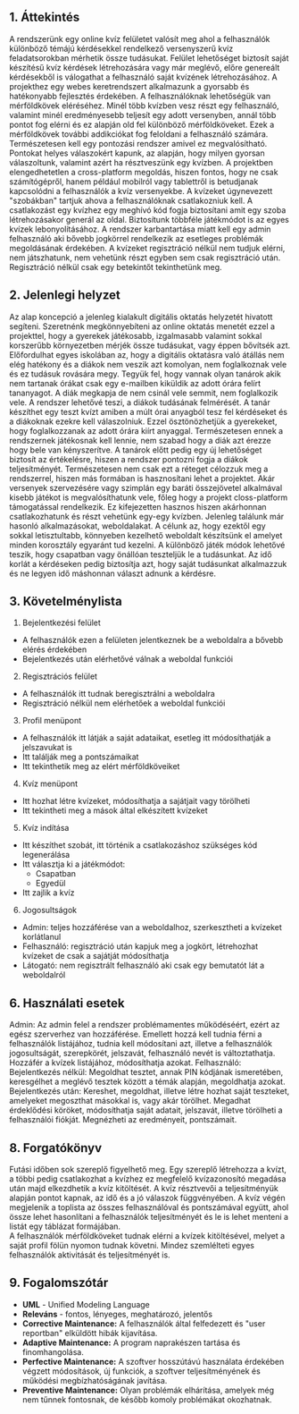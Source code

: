 ## 1. Áttekintés

A rendszerünk egy online kvíz felületet valósít meg ahol a felhasználók különböző témájú kérdésekkel rendelkező versenyszerű kvíz feladatsorokban mérhetik össze tudásukat. Felület lehetőséget biztosít saját készítésű kvíz kérdések létrehozására vagy már meglévő, előre genereált kérdésekből is válogathat a felhasználó saját kvízének létrehozásához. A projekthez egy webes keretrendszert alkalmazunk a gyorsabb és hatékonyabb fejlesztés érdekében. A felhasználóknak lehetőségük van mérföldkövek eléréséhez. Minél több kvízben vesz részt egy felhasználó, valamint minél eredményesebb teljesít egy adott versenyben, annál több pontot fog elérni és ez alapján old fel különböző mérföldköveket. Ezek a mérföldkövek további addikciókat fog feloldani a felhasználó számára. Természetesen kell egy pontozási rendszer amivel ez megvalósítható. Pontokat helyes válaszokért kapunk, az alapján, hogy milyen gyorsan válaszoltunk, valamint azért ha résztveszünk egy kvízben. A projektben elengedhetetlen a cross-platform megoldás, hiszen fontos, hogy ne csak számítógépről, hanem például mobilról vagy tablettről is betudjanak kapcsolódni a felhasználók a kvíz versenyekbe. A kvízeket úgynevezett "szobákban" tartjuk ahova a felhasználóknak csatlakozniuk kell. A csatlakozást egy kvízhez egy meghívó kód fogja biztosítani amit egy szoba létrehozásakor generál az oldal. Biztosítunk többféle játékmódot is az egyes kvízek lebonyolításához. A rendszer karbantartása miatt kell egy admin felhasználó aki bővebb jogkörrel rendelkezik az esetleges problémák megoldásának érdekében. A kvízeket regisztráció nélkül nem tudjuk elérni, nem játszhatunk, nem vehetünk részt egyben sem csak regisztráció után. Regisztráció nélkül csak egy betekintőt tekinthetünk meg.

## 2. Jelenlegi helyzet

Az alap koncepció a jelenleg kialakult digitális oktatás helyzetét hivatott segíteni. Szeretnénk megkönnyebíteni az online oktatás menetét ezzel a projekttel, hogy a gyerekek játékosabb, izgalmasabb valamint sokkal korszerűbb környezetben mérjék össze tudásukat, vagy éppen bővítsék azt. Előfordulhat egyes iskolában az, hogy a digitális oktatásra való átállás nem elég hatékony és a diákok nem veszik azt komolyan, nem foglalkoznak vele és ez tudásuk rovására megy. Tegyük fel, hogy vannak olyan tanárok akik nem tartanak órákat csak egy e-mailben kiküldik az adott órára felírt tananyagot. A diák megkapja de nem csinál vele semmit, nem foglalkozik vele. A rendszer lehetővé teszi, a diákok tudásának felmérését. A tanár készíthet egy teszt kvízt amiben a múlt órai anyagból tesz fel kérdéseket és a diákoknak ezekre kell válaszolniuk. Ezzel ösztönözhetjük a gyerekeket, hogy foglalkozzanak az adott órára kiírt anyaggal. Természetesen ennek a rendszernek játékosnak kell lennie, nem szabad hogy a diák azt érezze hogy bele van kényszerítve. A tanárok előtt pedig egy új lehetőséget biztosít az értékelésre, hiszen a rendszer pontozni fogja a diákok teljesítményét. Természetesen nem csak ezt a réteget célozzuk meg a rendszerrel, hiszen más formában is hasznosítani lehet a projektet. Akár versenyek szervezésére vagy szimplán egy baráti összejövetel alkalmával kisebb játékot is megvalósíthatunk vele, főleg hogy a projekt closs-platform támogatással rendelkezik. Ez kifejezetten hasznos hiszen akárhonnan csatlakozhatunk és részt vehetünk egy-egy kvízben. Jelenleg találunk már hasonló alkalmazásokat, weboldalakat. A célunk az, hogy ezektől egy sokkal letisztultabb, könnyeben kezelhető weboldalt készítsünk el amelyet minden korosztály egyaránt tud kezelni. A különböző játék módok lehetővé teszik, hogy csapatban vagy önállóan teszteljük le a tudásunkat. Az idő korlát a kérdéseken pedig biztosítja azt, hogy saját tudásunkat alkalmazzuk és ne legyen idő máshonnan választ adnunk a kérdésre.

## 3. Követelménylista 

1. Bejelentkezési felület
* A felhasználók ezen a felületen jelentkeznek be a weboldalra a bővebb elérés érdekében
* Bejelentkezés után elérhetővé válnak a weboldal funkciói
2. Regisztrációs felület
* A felhasználók itt tudnak beregisztrálni a weboldalra
* Regisztráció nélkül nem elérhetőek a weboldal funkciói
3. Profil menüpont
* A felhasználók itt látják a saját adataikat, esetleg itt módosíthatják a jelszavukat is
* Itt találják meg a pontszámaikat
* Itt tekinthetik meg az elért mérföldköveiket
4. Kvíz menüpont
* Itt hozhat létre kvízeket, módosíthatja a sajátjait vagy törölheti
* Itt tekintheti meg a mások által elkészített kvízeket
5. Kvíz indítása
* Itt készíthet szobát, itt történik a csatlakozáshoz szükséges kód legenerálása
* Itt választja ki a játékmódot:
    - Csapatban
    - Egyedül
* Itt zajlik a kvíz
6. Jogosultságok
* Admin: teljes hozzáférése van a weboldalhoz, szerkesztheti a kvízeket korlátlanul
* Felhasználó: regisztráció után kapjuk meg a jogkört, létrehozhat kvízeket de csak a sajátját módosíthatja
* Látogató: nem regisztrált felhasználó aki csak egy bemutatót lát a weboldalról

## 6. Használati esetek

Admin: Az admin felel a rendszer problémamentes működéséért, ezért az egész szerverhez van hozzáférése. Emellett hozzá kell tudnia férni a felhasználók listájához, tudnia kell módosítani azt, illetve a felhasználók jogosultságát, szerepkörét, jelszavát, felhasználó nevét is változtathatja. Hozzáfér a kvízek listájához, módosíthatja azokat.
Felhasználó: Bejelentkezés nélkül: Megoldhat tesztet, annak PIN kódjának ismeretében, keresgélhet a meglévő tesztek között a témák alapján, megoldhatja azokat.
Bejelentkezés után: Kereshet, megoldhat, illetve létre hozhat saját teszteket, amelyeket megoszthat másokkal is, vagy akár törölhet. Megadhat érdeklődési köröket, módosíthatja saját adatait, jelszavát, illetve törölheti a felhasználói fiókját. Megnézheti az eredményeit, pontszámait. 


## 8. Forgatókönyv

Futási időben sok szereplő figyelhető meg. Egy szereplő létrehozza a kvízt, a többi pedig csatlakozhat a kvízhez ez megfelelő kvízazonosító megadása után majd elkezdhetik a kvíz kitöltését. A kvíz résztvevői a teljesítményük alapján pontot kapnak, az idő és a jó válaszok függvényében. A kvíz végén megjelenik a toplista az összes felhasználóval és pontszámával együtt, ahol össze lehet hasonlítani a felhasználók teljesítményét és le is lehet menteni a listát egy táblázat formájában. <br>
A felhasználók mérföldköveket tudnak elérni a kvízek kitöltésével, melyet a saját profil fölün nyomon tudnak követni. Mindez szemlélteti egyes felhasználók aktivitását és teljesítményét is.

## 9. Fogalomszótár

- **UML** - Unified Modeling Language
- **Releváns** - fontos, lényeges, meghatározó, jelentős
- **Corrective Maintenance:** A felhasználók által felfedezett és "user reportban"
elküldött hibák kijavítása.
- **Adaptive Maintenance:** A program naprakészen tartása és finomhangolása.
- **Perfective Maintenance:** A szoftver hosszútávú használata érdekében végzett
módosítások, új funkciók, a szoftver teljesítményének és működési
megbízhatóságának javítása.
- **Preventive Maintenance:** Olyan problémák elhárítása, amelyek még nem
tűnnek fontosnak, de később komoly problémákat okozhatnak.